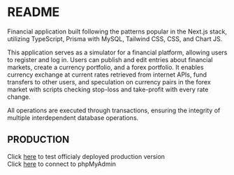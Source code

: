 # README 
Financial application built following the patterns popular in the Next.js stack, utilizing TypeScript, Prisma with MySQL, Tailwind CSS, CSS, and Chart JS.

This application serves as a simulator for a financial platform, allowing users to register and log in. Users can publish and edit entries about financial markets, create a currency portfolio, and a forex portfolio. 
It enables currency exchange at current rates retrieved from internet APIs, fund transfers to other users, and speculation on currency pairs in the forex market with scripts checking stop-loss and take-profit with every rate change.

All operations are executed through transactions, ensuring the integrity of multiple interdependent database operations.

## PRODUCTION

Click [here](http://dingomc.net:3001) to test officialy deployed production version  
Click [here](http://dingomc.net:3002) to connect to phpMyAdmin
